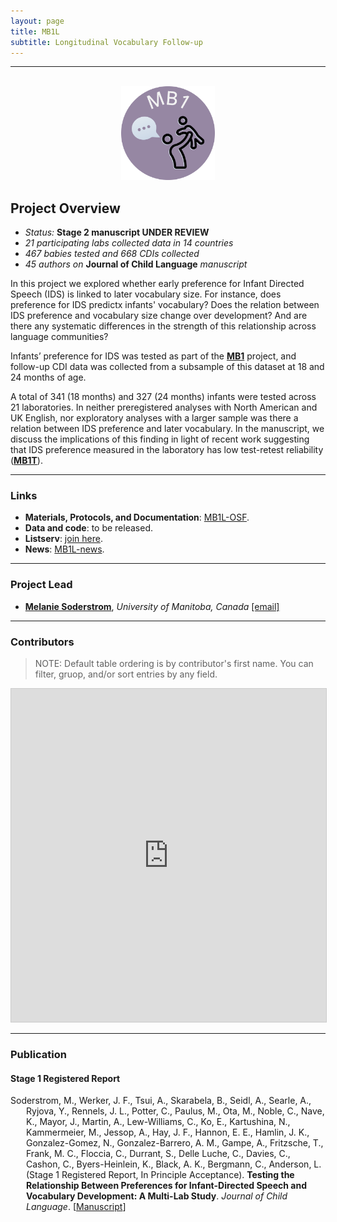 ```yaml
---
layout: page
title: MB1L
subtitle: Longitudinal Vocabulary Follow-up
---
```


***

<div class="container">
  <div class="row justify-content-around">
    <div class="col-lg-4" align="center">
      <br>
      <img src="/assets/img/MB1_logo.png" width="150">
    </div>
    <div class="col-lg-8" align="left">
      <h2>Project Overview</h2>
      <ul>
        <li><i>Status:</i> <b>Stage 2 manuscript UNDER REVIEW</b></li>
        <li><i>21 participating labs collected data in 14 countries</i></li>
        <li><i>467 babies tested and 668 CDIs collected</i></li>
        <li><i>45 authors on</i> <b>Journal of Child Language</b> <i>manuscript</i></li>
      </ul>
    </div>
  </div>
</div>


In this project we explored whether early preference for Infant Directed Speech (IDS) is linked to later vocabulary size. For instance, does preference for IDS predictx infants' vocabulary? Does the relation between IDS preference and vocabulary size change over development? And are there any systematic differences in the strength of this relationship across language communities? 

Infants’ preference for IDS was tested as part of the [**MB1**]({{site.baseurl}}/MB1) project, and follow-up CDI data was collected from a subsample of this dataset at 18 and 24 months of age.

A total of 341 (18 months) and 327 (24 months) infants were tested across 21 laboratories. In neither preregistered analyses with North American and UK English, nor exploratory analyses with a larger sample was there a relation between IDS preference and later vocabulary. In the manuscript, we discuss the implications of this finding in light of recent work suggesting that IDS preference measured in the laboratory has low test-retest reliability ([**MB1T**]({{site.baseurl}}/MB1T)).


***
### Links
* **Materials, Protocols, and Documentation**: [MB1L-OSF](https://osf.io/2qamd/).
* **Data and code**: to be released.
* **Listserv**: [join here](https://groups.google.com/u/1/g/mb1-cdi-follow-up).
* **News**: [MB1L-news]({{site.baseurl}}/tags/#MB1L).


***
### Project Lead
* [**Melanie Soderstrom**](https://home.cc.umanitoba.ca/~soderstr/), *University of Manitoba, Canada* [[email]](mailto:m_soderstrom@umanitoba.ca)


***
### Contributors
> NOTE: Default table ordering is by contributor's first name. You can filter, gruop, and/or sort entries by any field.


<iframe class="airtable-embed" src="https://airtable.com/embed/appRoqMKzcK3NsXt4/shrVSj85N0OkDVT6k?backgroundColor=blueDusty&viewControls=on" frameborder="0" onmousewheel="" width="100%" height="533" style="background: transparent; border: 1px solid #ccc;"></iframe>

***
### Publication

<h4>Stage 1 Registered Report</h4>
<p style="padding-left: 25px; text-indent: -25px">Soderstrom, M., Werker, J. F., Tsui, A., Skarabela, B., Seidl, A., Searle, A., Ryjova, Y., Rennels, J. L., Potter, C., Paulus, M., Ota, M., Noble, C., Nave, K., Mayor, J., Martin, A., Lew-Williams, C., Ko, E., Kartushina, N., Kammermeier, M., Jessop, A., Hay, J. F., Hannon, E. E., Hamlin, J. K., Gonzalez-Gomez, N., Gonzalez-Barrero, A. M., Gampe, A., Fritzsche, T., Frank, M. C., Floccia, C., Durrant, S., Delle Luche, C., Davies, C., Cashon, C., Byers-Heinlein, K., Black, A. K., Bergmann, C., Anderson, L. (Stage 1 Registered Report, In Principle Acceptance). <b>Testing the Relationship Between Preferences for Infant-Directed Speech and Vocabulary Development: A Multi-Lab Study</b>. <i>Journal of Child Language</i>. [<a href="https://drive.google.com/file/d/1r-UxWPriMn7AY5xhg6hnpNj_drTHt6In/view?usp=sharing" target="_blank">Manuscript</a>]</p>

